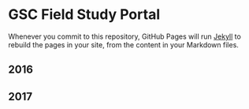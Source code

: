 # GSC Field Study Portal

Whenever you commit to this repository, GitHub Pages will run [Jekyll](https://jekyllrb.com/) to rebuild the pages in your site, from the content in your Markdown files.

## 2016


## 2017



